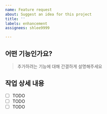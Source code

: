 ```yaml
---
name: Feature request
about: Suggest an idea for this project
title: ''
labels: enhancement
assignees: shlee9999

---
```


## 어떤 기능인가요?

> 추가하려는 기능에 대해 간결하게 설명해주세요

## 작업 상세 내용

- [ ] TODO
- [ ] TODO
- [ ] TODO
